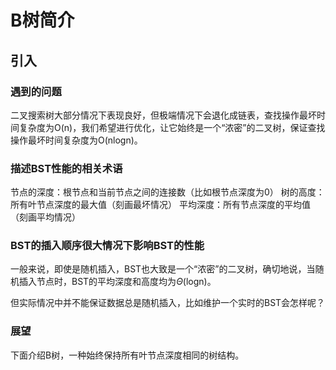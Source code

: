 # B树简介

## 引入

### 遇到的问题

二叉搜索树大部分情况下表现良好，但极端情况下会退化成链表，查找操作最坏时间复杂度为O(n)，我们希望进行优化，让它始终是一个“浓密”的二叉树，保证查找操作最坏时间复杂度为O(nlogn)。

### 描述BST性能的相关术语

节点的深度：根节点和当前节点之间的连接数（比如根节点深度为0）
树的高度：所有叶节点深度的最大值（刻画最坏情况）
平均深度：所有节点深度的平均值（刻画平均情况）

### BST的插入顺序很大情况下影响BST的性能

一般来说，即使是随机插入，BST也大致是一个“浓密”的二叉树，确切地说，当随机插入节点时，BST的平均深度和高度均为$\Theta$(logn)。

但实际情况中并不能保证数据总是随机插入，比如维护一个实时的BST会怎样呢？

### 展望

下面介绍B树，一种始终保持所有叶节点深度相同的树结构。
